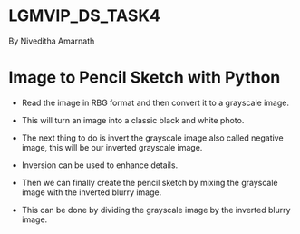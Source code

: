 # LGMVIP_DS_TASK4 

By Niveditha Amarnath

# Image to Pencil Sketch with Python


- Read the image in RBG format and then convert it to a grayscale image. 

- This will turn an image into a classic black and white photo.

- The next thing to do is invert the grayscale image also called negative image, this will be our inverted grayscale image. 
 
- Inversion can be used to enhance details. 

- Then we can finally create the pencil sketch by mixing the grayscale image with the inverted blurry image. 

- This can be done by dividing the grayscale image by the inverted blurry image.

